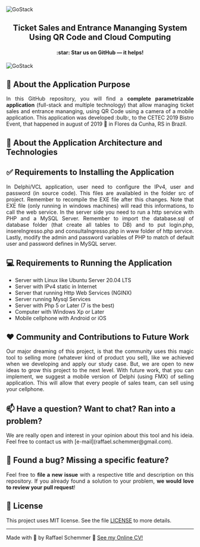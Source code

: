 <img alt="GoStack" src="https://s7.gifyu.com/images/Design-sem-nome-1d17c9865e9dcb5cf.gif" />

<div align="center">
  <h2>
    Ticket Sales and Entrance Mananging System Using QR Code and Cloud Computing
  </h2>
  <h4>
    :star: Star us on GitHub — it helps!
  </h4>
   

</div>
<img alt="GoStack" src="https://s7.gifyu.com/images/1000a47b60e558e60.png" />

## 🧿 About the Application Purpose
<div align="justify">
In this GitHub repository, you will find a <b>complete parametrizable application</b> (full-stack and multiple technology) that allow managing ticket sales and entrance mananging, using QR Code using a camera of a mobile application. This application was developed :bulb:, to the CETEC 2019 Bistro Event, that happened in august of 2019 📅 in Flores da Cunha, RS in Brazil. 
</div>

## :rocket: About the Application Architecture and Technologies
<div align="justify">
  
</div>

## ✅ Requirements to Installing the Application
<div align="justify">
In Delphi/VCL application, user need to configure the IPv4, user and password (in source code). This files are availabled in the folder src of project. Remember to recompile the EXE file after this changes. Note that EXE file (only running in windows machines) will read this informations, to call the web service. In the server side you need to run a http service with PHP and a MySQL Server. Remember to import the database.sql of database folder (that create all tables to DB) and to put login.php, insereIngresso.php and consultaIngresso.php in www folder of http service. Lastly, modify the admin and password variables of PHP to match of default user and password defines in MySQL server.
</div>

## 💻 Requirements to Running the Application

- Server with Linux like Ubuntu Server 20.04 LTS
- Server with IPv4 static in Internet
- Server that running Http Web Services (NGINX)
- Server running Mysql Services
- Server with Php 5 or Later (7 is the best)
- Computer with Windows Xp or Later
- Mobile cellphone with Android or iOS

## ❤️ Community and Contributions to Future Work
<div align="justify">
Our major dreaming of this project, is that the community uses this magic tool to selling more (whatever kind of product you sell), like we achieved when we developing and apply our study case. But, we are open to new ideas to grow this project to the next level. With future work, that you can implement, we suggest a mobile version of Delphi (using FMX) of selling application. This will allow that every people of sales team, can sell using your cellphone.
</div>

## 📫 Have a question? Want to chat? Ran into a problem?
<div align="justify">
We are really open and interest in your opinion about this tool and his ideia. Feel free to contact us with [e-mail](raffael.schemmer@gmail.com).
</div>

## 🤝 Found a bug? Missing a specific feature?
<div align="justify">
Feel free to <b>file a new issue</b> with a respective title and description on this repository. If you already found a solution to your problem, <b>we would love to review your pull request</b>!
</div>

## 📘 License

This project uses MIT license. See the file [LICENSE](LICENSE) to more details.

---

Made with 💜 by Raffael Schemmer :wave: [See my Online CV!](https://www.raffael.dev)
